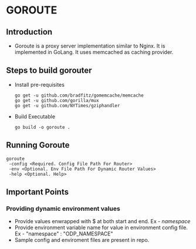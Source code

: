 # GOROUTE

## Introduction
 - Goroute is a proxy server implementation similar to Nginx. It is implemented in GoLang. It uses memcached as caching provider.

## Steps to build gorouter
 
 -  Install pre-requisites
    ```
    go get -u github.com/bradfitz/gomemcache/memcache
    go get -u github.com/gorilla/mux
    go get -u github.com/NYTimes/gziphandler
    ```
 -  Build Executable
    ```
    go build -o goroute .
    ```

## Running Goroute 
   ```
   goroute
    -config <Required. Config File Path For Router>
    -env <Optional. Env File Path For Dynamic Router Values>
    -help <Optional. Help>
   ```

## Important Points

### Providing dynamic environment values
  - Provide values enwrapped with $ at both start and end. Ex - $namespace$
  - Provide environment variable name for value in environment config file. Ex - "namespace" : "ODP_NAMESPACE"
  - Sample config and enviroment files are present in repo. 

